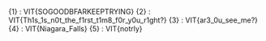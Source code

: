 
{1} : VIT{SOGOODBFARKEEPTRYING} {2} : VIT{Th1s_1s_n0t_the_f1rst_t1m8_f0r_y0u_r1ght?} {3} : VIT{ar3_0u_see_me?} {4} : VIT{Niagara_Falls} {5} : VIT{notrly}
